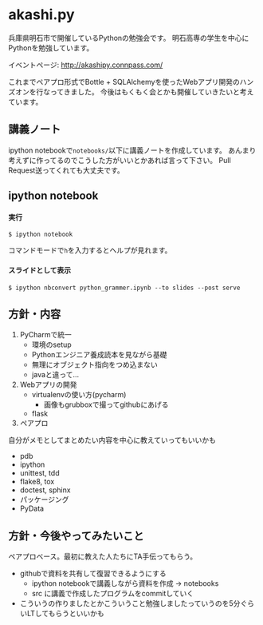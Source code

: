 # akashi.py

兵庫県明石市で開催しているPythonの勉強会です。
明石高専の学生を中心にPythonを勉強しています。

イベントページ: http://akashipy.connpass.com/

これまでペアプロ形式でBottle + SQLAlchemyを使ったWebアプリ開発のハンズオンを行なってきました。
今後はもくもく会とかも開催していきたいと考えています。


## 講義ノート

ipython notebookで`notebooks/`以下に講義ノートを作成しています。
あんまり考えずに作ってるのでこうした方がいいとかあれば言って下さい。
Pull Request送ってくれても大丈夫です。


## ipython notebook

#### 実行

```
$ ipython notebook
```

コマンドモードで`h`を入力するとヘルプが見れます。

#### スライドとして表示

```
$ ipython nbconvert python_grammer.ipynb --to slides --post serve
```


## 方針・内容

1. PyCharmで統一
    * 環境のsetup
    * Pythonエンジニア養成読本を見ながら基礎
    * 無理にオブジェクト指向をつめ込まない
    * javaと違って…
2. Webアプリの開発
    * virtualenvの使い方(pycharm)
        * 画像もgrubboxで撮ってgithubにあげる
    * flask
3. ペアプロ

自分がメモとしてまとめたい内容を中心に教えていってもいいかも

* pdb
* ipython
* unittest, tdd
* flake8, tox
* doctest, sphinx
* パッケージング
* PyData


## 方針・今後やってみたいこと

ペアプロベース。最初に教えた人たちにTA手伝ってもらう。

* githubで資料を共有して復習できるようにする
  * ipython notebookで講義しながら資料を作成 -> notebooks
  * src に講義で作成したプログラムをcommitしていく
* こういうの作りましたとかこういうこと勉強しましたっていうのを5分ぐらいLTしてもらうといいかも

